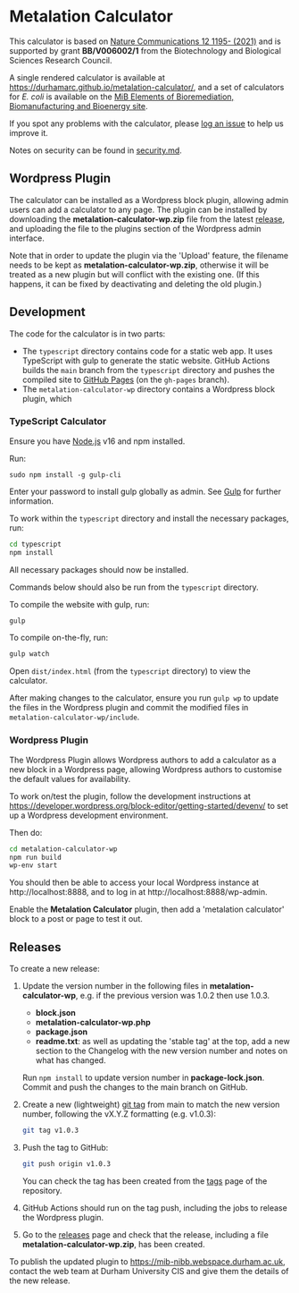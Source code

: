 # Metalation Calculator

This calculator is based on [Nature Communications 12 1195- (2021)](https://doi.org/10.1038/s41467-021-21479-8) and is supported by grant **BB/V006002/1** from the Biotechnology and Biological Sciences Research Council.

A single rendered calculator is available at https://durhamarc.github.io/metalation-calculator/, and a set of calculators for *E. coli* is available on the [MiB Elements of Bioremediation, Biomanufacturing and Bioenergy site](https://mib-nibb.webspace.durham.ac.uk/metalation-calculators/).

If you spot any problems with the calculator, please [log an issue](https://github.com/DurhamARC/metalation-calculator/issues/new/choose) to help us improve it.

Notes on security can be found in [security.md](security.md).

## Wordpress Plugin

The calculator can be installed as a Wordpress block plugin, allowing admin users can add a calculator to any page. The plugin can be installed by downloading the **metalation-calculator-wp.zip** file from the latest [release](https://github.com/DurhamARC/metalation-calculator/releases), and uploading the file to the plugins section of the Wordpress admin interface.

Note that in order to update the plugin via the 'Upload' feature, the filename needs to be kept as **metalation-calculator-wp.zip**, otherwise it will be treated as a new plugin but will conflict with the existing one. (If this happens, it can be fixed by deactivating and deleting the old plugin.)

## Development

The code for the calculator is in two parts:

 * The `typescript` directory contains code for a static web app. It uses TypeScript with gulp to generate the static website. GitHub Actions builds the `main` branch from the `typescript` directory and pushes the compiled site to [GitHub Pages](https://durhamarc.github.io/metalation-calculator/) (on the `gh-pages` branch).
 * The `metalation-calculator-wp` directory contains a Wordpress block plugin, which


### TypeScript Calculator

Ensure you have [Node.js](https://nodejs.org/en/) v16 and npm installed.

Run:

```
sudo npm install -g gulp-cli
```

Enter your password to install gulp globally as admin. See [Gulp](https://www.typescriptlang.org/docs/handbook/gulp.html) for further information.

To work within the `typescript` directory and install the necessary packages, run:

```bash
cd typescript
npm install
```

All necessary packages should now be installed.

Commands below should also be run from the `typescript` directory.

To compile the website with gulp, run:

```bash
gulp
```

To compile on-the-fly, run:

```bash
gulp watch
```

Open `dist/index.html` (from the `typescript` directory) to view the calculator.

After making changes to the calculator, ensure you run `gulp wp` to update the files in the Wordpress plugin and commit
the modified files in `metalation-calculator-wp/include`.

### Wordpress Plugin

The Wordpress Plugin allows Wordpress authors to add a calculator as a new block in a Wordpress page, allowing Wordpress
authors to customise the default values for availability.

To work on/test the plugin, follow the development instructions at https://developer.wordpress.org/block-editor/getting-started/devenv/ to set up a Wordpress development environment.

Then do:

```bash
cd metalation-calculator-wp
npm run build
wp-env start
```

You should then be able to access your local Wordpress instance at http://localhost:8888, and to log in at
http://localhost:8888/wp-admin.

Enable the **Metalation Calculator** plugin, then add a 'metalation calculator' block to a post or page to test it out.

## Releases

To create a new release:

1. Update the version number in the following files in **metalation-calculator-wp**, e.g. if the previous version was 1.0.2 then use 1.0.3.
   - **block.json**
   - **metalation-calculator-wp.php**
   - **package.json**
   - **readme.txt**: as well as updating the 'stable tag' at the top, add a new section to the Changelog with the new version number and notes on what has changed.

   Run `npm install` to update version number in **package-lock.json**. Commit and push the changes to the main branch on GitHub.

2. Create a new (lightweight) [git tag](https://git-scm.com/book/en/v2/Git-Basics-Tagging#_lightweight_tags) from main to match the new version number, following the vX.Y.Z formatting (e.g. v1.0.3):
   ```bash
   git tag v1.0.3
   ```

3. Push the tag to GitHub:
   ```bash
   git push origin v1.0.3
   ```
   You can check the tag has been created from the [tags](https://github.com/DurhamARC/metalation-calculator/tags) page of the repository.

4. GitHub Actions should run on the tag push, including the jobs to release the Wordpress plugin.

5. Go to the [releases](https://github.com/DurhamARC/metalation-calculator/releases) page and check that the release, including a file **metalation-calculator-wp.zip**, has been created.

To publish the updated plugin to https://mib-nibb.webspace.durham.ac.uk, contact the web team at Durham University CIS and give them the details of the new release.
